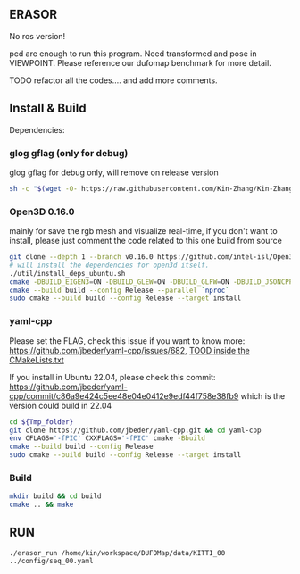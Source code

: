 ERASOR
---

No ros version!

pcd are enough to run this program. Need transformed and pose in VIEWPOINT. Please reference our dufomap benchmark for more detail.

TODO refactor all the codes.... and add more comments.

## Install & Build
Dependencies:
### glog gflag (only for debug)
glog gflag for debug only, will remove on release version
```sh
sh -c "$(wget -O- https://raw.githubusercontent.com/Kin-Zhang/Kin-Zhang/main/Dockerfiles/latest_glog_gflag.sh)"
```

### Open3D 0.16.0

mainly for save the rgb mesh and visualize real-time, if you don't want to install, please just comment the code related to this one
build from source
```sh
git clone --depth 1 --branch v0.16.0 https://github.com/intel-isl/Open3D && cd Open3D 
# will install the dependencies for open3d itself.
./util/install_deps_ubuntu.sh
cmake -DBUILD_EIGEN3=ON -DBUILD_GLEW=ON -DBUILD_GLFW=ON -DBUILD_JSONCPP=ON -DBUILD_PNG=ON -DGLIBCXX_USE_CXX11_ABI=ON -DPYTHON_EXECUTABLE=/usr/bin/python -DBUILD_UNIT_TESTS=ON -Bbuild
cmake --build build --config Release --parallel `nproc`
sudo cmake --build build --config Release --target install
```

### yaml-cpp
Please set the FLAG, check this issue if you want to know more: https://github.com/jbeder/yaml-cpp/issues/682, [TOOD inside the CMakeLists.txt](https://github.com/jbeder/yaml-cpp/issues/566)

If you install in Ubuntu 22.04, please check this commit: https://github.com/jbeder/yaml-cpp/commit/c86a9e424c5ee48e04e0412e9edf44f758e38fb9 which is the version could build in 22.04

```sh
cd ${Tmp_folder}
git clone https://github.com/jbeder/yaml-cpp.git && cd yaml-cpp
env CFLAGS='-fPIC' CXXFLAGS='-fPIC' cmake -Bbuild
cmake --build build --config Release
sudo cmake --build build --config Release --target install
```
### Build
```bash
mkdir build && cd build
cmake .. && make
```

## RUN

```
./erasor_run /home/kin/workspace/DUFOMap/data/KITTI_00 ../config/seq_00.yaml
```